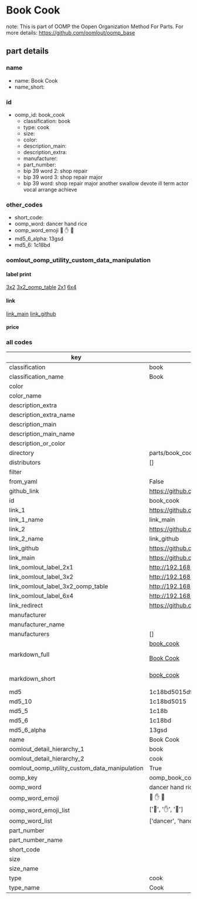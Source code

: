 # Book Cook  

note: This is part of OOMP the Oopen Organization Method For Parts. For more details: https://github.com/oomlout/oomp_base

##  part details
  







### name
* name: Book Cook
* name_short: 
### id
* oomp_id: book_cook
  * classification: book
  * type: cook
  * size: 
  * color: 
  * description_main: 
  * description_extra: 
  * manufacturer: 
  * part_number: 
  * bip 39 word 2: shop repair
  * bip 39 word 3: shop repair major
  * bip 39 word: shop repair major another swallow devote ill term actor vocal arrange achieve

### other_codes
* short_code: 
* oomp_word: dancer hand rice
* oomp_word_emoji :dancer: :hand: :rice:
* md5_6_alpha: 13gsd
* md5_6: 1c18bd






### oomlout_oomp_utility_custom_data_manipulation
#### label print
[3x2](http://192.168.1.245:1112/?label=oomp%2013gsd)
[3x2_oomp_table](http://192.168.1.108:1112/?label=oomp%2013gsd)
[2x1](http://192.168.1.242:1112/?label=oomp%2013gsd)
[6x4](http://192.168.1.55:1112/?label=oomp%2013gsd)    

#### link

[link_main](https://github.com/oomlout/oomlout_oomp_version_1_messy/tree/main/parts/book_cook) [link_github](https://github.com/oomlout/oomlout_oomp_version_1_messy/tree/main/parts/book_cook)                             

#### price







### all codes 
| key | value |  
| --- | --- |  
| classification | book |  
| classification_name | Book |  
| color |  |  
| color_name |  |  
| description_extra |  |  
| description_extra_name |  |  
| description_main |  |  
| description_main_name |  |  
| description_or_color |   |  
| directory | parts/book_cook |  
| distributors | [] |  
| filter |  |  
| from_yaml | False |  
| github_link | https://github.com/oomlout/oomlout_oomp_part_src/tree/main/parts/book_cook |  
| id | book_cook |  
| link_1 | https://github.com/oomlout/oomlout_oomp_version_1_messy/tree/main/parts/book_cook |  
| link_1_name | link_main |  
| link_2 | https://github.com/oomlout/oomlout_oomp_version_1_messy/tree/main/parts/book_cook |  
| link_2_name | link_github |  
| link_github | https://github.com/oomlout/oomlout_oomp_version_1_messy/tree/main/parts/book_cook |  
| link_main | https://github.com/oomlout/oomlout_oomp_version_1_messy/tree/main/parts/book_cook |  
| link_oomlout_label_2x1 | http://192.168.1.242:1112/?label=oomp%2013gsd |  
| link_oomlout_label_3x2 | http://192.168.1.245:1112/?label=oomp%2013gsd |  
| link_oomlout_label_3x2_oomp_table | http://192.168.1.108:1112/?label=oomp%2013gsd |  
| link_oomlout_label_6x4 | http://192.168.1.55:1112/?label=oomp%2013gsd |  
| link_redirect | https://github.com/oomlout/oomlout_oomp_version_1_messy/tree/main/parts/book_cook |  
| manufacturer |  |  
| manufacturer_name |  |  
| manufacturers | [] |  
| markdown_full | [book_cook](none)<br>[](none)<br>[Book Cook](none)<br><br> |  
| markdown_short | [book_cook](none)<br><br> |  
| md5 | 1c18bd5015df6e1cf36d80990ceda635 |  
| md5_10 | 1c18bd5015 |  
| md5_5 | 1c18b |  
| md5_6 | 1c18bd |  
| md5_6_alpha | 13gsd |  
| name | Book Cook |  
| oomlout_detail_hierarchy_1 | book |  
| oomlout_detail_hierarchy_2 | cook |  
| oomlout_oomp_utility_custom_data_manipulation | True |  
| oomp_key | oomp_book_cook |  
| oomp_word | dancer hand rice |  
| oomp_word_emoji | :dancer: :hand: :rice: |  
| oomp_word_emoji_list | [':dancer:', ':hand:', ':rice:'] |  
| oomp_word_list | ['dancer', 'hand', 'rice'] |  
| part_number |  |  
| part_number_name |  |  
| short_code |  |  
| size |  |  
| size_name |  |  
| type | cook |  
| type_name | Cook |  
